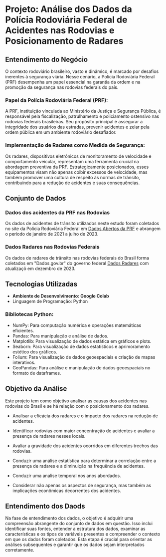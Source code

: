 # Projeto: Análise dos Dados da Polícia Rodoviária Federal de Acidentes nas Rodovias e Posicionamento de Radares

## Entendimento do Negócio

O contexto rodoviário brasileiro, vasto e dinâmico, é marcado por desafios inerentes à segurança viária. Nesse cenário, a Polícia Rodoviária Federal (PRF) desempenha um papel essencial na garantia da ordem e na promoção da segurança nas rodovias federais do país.

### Papel da Polícia Rodoviária Federal (PRF):
A PRF, instituição vinculada ao Ministério da Justiça e Segurança Pública, é responsável pela fiscalização, patrulhamento e policiamento ostensivo nas rodovias federais brasileiras. Seu propósito principal é assegurar a integridade dos usuários das estradas, prevenir acidentes e zelar pela ordem pública em um ambiente rodoviário desafiador.

### Implementação de Radares como Medida de Segurança:
Os radares, dispositivos eletrônicos de monitoramento de velocidade e comportamento veicular, representam uma ferramenta crucial na abordagem preventiva da PRF. Estrategicamente posicionados, esses equipamentos visam não apenas coibir excessos de velocidade, mas também promover uma cultura de respeito às normas de trânsito, contribuindo para a redução de acidentes e suas consequências.

## Conjunto de Dados

### Dados dos acidentes da PRF nas Rodovias 
Os dados de acidentes de trânsito utilizados neste estudo foram coletados no site da Policia Rodoviária Federal em [Dados Abertos da PRF]( https://www.gov.br/prf/pt-br/acesso-a-informacao/dados-abertos/dados-abertos-da-prf)
e abrangem o período de janeiro de 2021 a julho de 2023.

### Dados Radares nas Rodovias Federais
Os dados de radares de trânsito nas rodovias federais do Brasil forma coletados em  "Dados.gov.br" do governo federal [Dados Radares](https://dados.gov.br/dados/conjuntos-dados/radar) com atualizaçõ em dezembro de 2023.

## Tecnologias Utilizadas
- **Ambiente de Desenvolvimento: Google Colab**
- Linguagem de Programação: Python

### Bibliotecas Python:
- NumPy: Para computação numérica e operações matemáticas eficientes.
- Pandas: Para manipulação e análise de dados.
- Matplotlib: Para visualização de dados estática em gráficos e plots.
- Seaborn: Para visualização de dados estatísticos e aprimoramento estético dos gráficos.
- Folium: Para visualização de dados geoespaciais e criação de mapas interativos.
- GeoPandas: Para análise e manipulação de dados geoespaciais no formato de dataframes.

## Objetivo da Análise

Este projeto tem como objetivo analisar as causas dos acidentes nas rodovias do Brasil e se há relação com o posicionamento dos radares.

- Analisar a eficácia dos radares e o impacto dos radares na redução de acidentes.

- Identificar rodovias com maior concentração de acidentes e avaliar a presença de radares nesses locais.

- Avaliar a gravidade dos acidentes ocorridos em diferentes trechos das rodovias.

- Conduzir uma análise estatística para determinar a correlação entre a presença de radares e a diminuição na frequência de acidentes.

- Conduzir uma analise temporal nos anos abordados.

- Considerar não apenas os aspectos de segurança, mas também as implicações econômicas decorrentes dos acidentes.

## Entendimento dos Daods

Na fase de entendimento dos dados, o objetivo é adquirir uma compreensão abrangente do conjunto de dados em questão. Isso inclui identificar suas fontes, entender a estrutura dos dados, examinar as características e os tipos de variáveis presentes e compreender o contexto em que os dados foram coletados. Esta etapa é crucial para orientar as análises subsequentes e garantir que os dados sejam interpretados corretamente.
